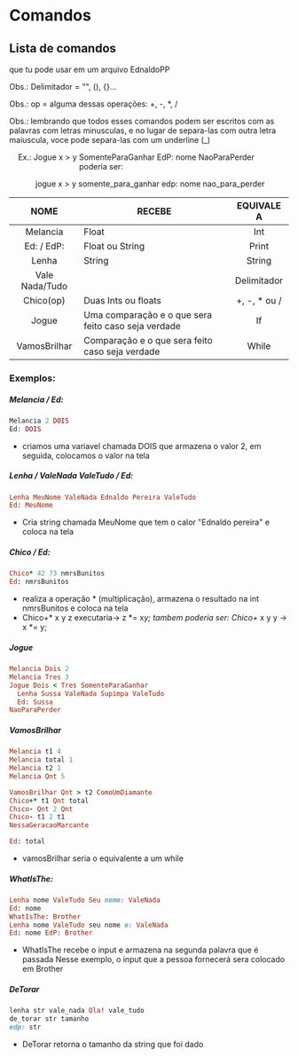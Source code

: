 # Comandos

## Lista de comandos

que tu pode usar em um arquivo EdnaldoPP

Obs.: Delimitador = "", (), {}...

Obs.: op = alguma dessas operações: +, -, *, /

Obs.: lembrando que todos esses comandos podem ser escritos com as palavras com letras minusculas, e no lugar de separa-las com outra letra maiuscula, voce pode separa-las com um underline (_)

    Ex.: Jogue x > y SomenteParaGanhar EdP: nome NaoParaPerder 
                                poderia ser:

            jogue x > y somente_para_ganhar edp: nome nao_para_perder

| NOME           | RECEBE                                              | EQUIVALE A   |
|:--------------:| --------------------------------------------------- |:------------:|
| Melancia       | Float                                               | Int          |
| Ed: / EdP:     | Float ou String                                     | Print        |
| Lenha          | String                                              | String       |
| Vale Nada/Tudo |                                                     | Delimitador  |
| Chico(op)      | Duas Ints ou floats                                 | +, -, * ou / |
| Jogue          | Uma comparação e o que sera feito caso seja verdade | If           |
| VamosBrilhar   | Comparação e o que sera feito caso seja verdade     | While        |

### Exemplos:

##### Melancia / Ed:

```php
Melancia 2 DOIS
Ed: DOIS
```

- criamos uma variavel chamada DOIS que armazena o valor 2, em seguida, colocamos o valor na tela

##### Lenha / ValeNada ValeTudo / Ed:

```ruby
Lenha MeuNome ValeNada Ednaldo Pereira ValeTudo
Ed: MeuNome
```

- Cria string chamada MeuNome que tem o calor "Ednaldo pereira" e coloca na tela

##### Chico / Ed:

```ruby
Chico* 42 73 nmrsBunitos
Ed: nmrsBunitos
```

- realiza a operação * (multiplicação), armazena o resultado na int nmrsBunitos e coloca na tela
- Chico+* x y z executaria-> z \*= x*y; tambem poderia ser: Chico+* x y y -> x \*= y;

##### Jogue

```ruby
Melancia Dois 2
Melancia Tres 3
Jogue Dois < Tres SomenteParaGanhar
  Lenha Sussa ValeNada Supimpa ValeTudo
  Ed: Sussa
NaoParaPerder
```

##### VamosBrilhar

```ruby
Melancia t1 4
Melancia total 1
Melancia t2 1
Melancia Qnt 5

VamosBrilhar Qnt > t2 ComoUmDiamante
Chico+* t1 Qnt total
Chico- Qnt 2 Qnt
Chico- t1 2 t1
NessaGeracaoMarcante

Ed: total
```

- vamosBrilhar seria o equivalente a um while

##### WhatIsThe:

```ruby
Lenha nome ValeTudo Seu nome: ValeNada
Ed: nome
WhatIsThe: Brother
Lenha nome ValeTudo seu nome e: ValeNada
Ed: nome EdP: Brother
```

- WhatIsThe recebe o input e armazena na segunda palavra que é passada
  Nesse exemplo, o input que a pessoa fornecerá sera colocado em Brother

##### DeTorar

```ruby
lenha str vale_nada Ola! vale_tudo
de_torar str tamanho
edp: str
```

- DeTorar retorna o tamanho da string que foi dado
